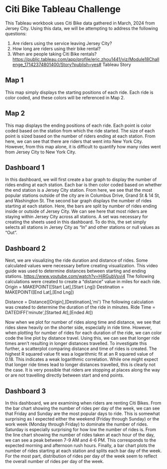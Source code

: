 # Citi Bike Tableau Challenge
This Tableau workbook uses Citi Bike data gathered in March, 2024 from Jersey City. Using this data, we will be attempting to address the following questions:
1.	Are riders using the service leaving Jersey City?
2.	How long are riders using their bike rental?
3.	When are people taking Citi Bike rentals?
https://public.tableau.com/app/profile/eric.zhou1441/viz/Module18Challenge_17142374801400/Story?publish=yes# Tableau Story
## Map 1
This map simply displays the starting positions of each ride. Each ride is color coded, and these colors will be referenced in Map 2.
## Map 2
This map displays the ending positions of each ride. Each point is color coded based on the station from which the ride started. The size of each point is sized based on the number of riders ending at each station. From here, we can see that there are riders that went into New York City. However, from this map alone, it is difficult to quantify how many rides went from Jersey City to New York City.
## Dashboard 1
In this dashboard, we will first create a bar graph to display the number of rides ending at each station. Each bar is then color coded based on whether the end station is a Jersey City station. From here, we see that the most popular stations outside of the city are in Columbus Drive, Grand St & 14 St, and Washington St. The second bar graph displays the number of rides starting at each station. Here, the bars are split by number of rides ending inside or outside of Jersey City. We can see here that most riders are staying within Jersey City across all stations.
A set was necessary for creating the sheets used in this dashboard. To do this, the set simply selects all stations in Jersey City as “In” and other stations or null values as “Out”.
## Dashboard 2
Next, we are visualizing the ride duration and distance of rides. Some calculated values were necessary before creating visualization. 
This video guide was used to determine distances between starting and ending stations.
https://www.youtube.com/watch?v=HiRGubVsvi4
The following calculations were created to create a “distance” value in miles for each ride.
Origin = MAKEPOINT([Start Lat],[Start Lng])
Destination = MAKEPOINT([End Lat],[End Lng])

Distance = Distance([Origin],[Destination],'mi')
The following calculation was created to determine the duration of the ride in minutes.
Ride Time = DATEDIFF('minute',[Started At],[Ended At])

Now when we plot for number of rides along time and distance, we see that rides skew heavily on the shorter side, especially in ride time. However, when plotting for number of rides for each duration of the ride, we can color code the line plot by distance travel. Using this, we can see that longer ride times aren’t resulting in longer distances travelled. To investigate this further, a scatterplot comparing distance and time of rides is created. The highest R squared value fit was a logarithmic fit at an R squared value of 0.18. This indicates a weak logarithmic correlation. While one might expect that longer ride times lead to longer distances travelled, this is clearly not the case. It is very possible that riders are stopping at places along the way or are not travelling directly between start and end points.
## Dashboard 3
In this dashboard, we are examining when riders are renting Citi Bikes. From the bar chart showing the number of rides per day of the week, we can see that Friday and Sunday are the most popular days to ride. This is somewhat surprising as I expected either the weekend (Friday through Sunday) or the work week (Monday through Friday) to dominate the number of rides. Saturday is especially surprising for how low the number of rides is. From the line chart showing the number of rides taken at each hour of the day, we can see a peak between 7-9 AM and 4-6 PM. This corresponds to the expected morning and afternoon rush hours. Finally, a bar chart plots the number of rides starting at each station and splits each bar day of the week. For the most part, distribution of rides per day of the week seem to reflect the overall number of rides per day of the week.

